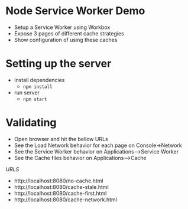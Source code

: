 # Node Service Worker Demo
- Setup a Service Worker using Workbox
- Expose 3 pages of different cache strategies
- Show configuration of using these caches

Setting up the server
=====================
- install dependencies
  - `npm install`
- run server
  - `npm start`

Validating 
=====================
- Open browser and hit the bellow URLs
- See the Load Network behavior for each page on Console->Network
- See the Service Worker behavior on Applications-->Service Worker
- See the Cache files behavior on Applications-->Cache

*URLS*
- http://localhost:8080/no-cache.html
- http://localhost:8080/cache-stale.html
- http://localhost:8080/cache-first.html
- http://localhost:8080/cache-network.html
